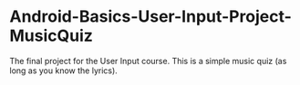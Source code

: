 # Android-Basics-User-Input-Project-MusicQuiz
The final project for the User Input course.  This is a simple music quiz (as long as you know the lyrics).

